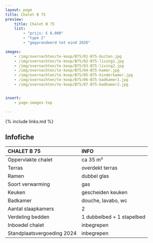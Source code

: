 ```yaml
---
layout: page
title: Chalet B 75
preview:
    title: Chalet B 75
    list:
        - "prijs: € 6.000"
        - "type 2"
        - "gegarandeerd tot eind 2026"

images:
    - /img/overnachten/te-koop/B75/01-B75-buiten.jpg
    - /img/overnachten/te-koop/B75/02-B75-living1.jpg
    - /img/overnachten/te-koop/B75/03-B75-living2.jpg
    - /img/overnachten/te-koop/B75/04-B75-kamer.jpg
    - /img/overnachten/te-koop/B75/05-B75-kinderkamer.jpg
    - /img/overnachten/te-koop/B75/06-B75-badkamer1.jpg
    - /img/overnachten/te-koop/B75/07-B75-badkamer2.jpg


insert:
    - page-images-top

---
```


{% include links.md %}



## Infofiche

CHALET B 75                 | INFO        |
:---------------------------|:------------|
Oppervlakte chalet          |ca 35 m²
Terras                      |overdekt terras
Ramen                       |dubbel glas
Soort verwarming            |gas
Keuken                      |gescheiden keuken
Badkamer                    |douche, lavabo, wc
Aantal slaapkamers          |2
Verdeling bedden            |1 dubbelbed + 1 stapelbed
Inboedel chalet             |inbegrepen
Standplaatsvergoeding 2024  |inbegrepen
